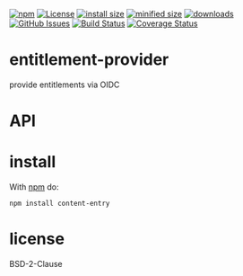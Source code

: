 [![npm](https://img.shields.io/npm/v/entitlement-provider.svg)](https://www.npmjs.com/package/entitlement-provider)
[![License](https://img.shields.io/badge/License-BSD%203--Clause-blue.svg)](https://opensource.org/licenses/BSD-3-Clause)
[![install size](https://packagephobia.now.sh/badge?p=entitlement-provider/@2.9.85)](https://packagephobia.now.sh/result?p=entitlement-provider@2.9.85)
[![minified size](https://badgen.net/bundlephobia/min/entitlement-provider)](https://bundlephobia.com/result?p=entitlement-provider)
[![downloads](http://img.shields.io/npm/dm/entitlement-provider.svg?style=flat-square)](https://npmjs.org/package/entitlement-provider)
[![GitHub Issues](https://img.shields.io/github/issues/arlac77/entitlement-provider.svg?style=flat-square)](https://github.com/arlac77/entitlement-provider/issues)
[![Build Status](https://img.shields.io/endpoint.svg?url=https%3A%2F%2Factions-badge.atrox.dev%2Farlac77%2Fentitlement-provider%2Fbadge\&style=flat)](https://actions-badge.atrox.dev/arlac77/entitlement-provider/goto)
[![Coverage Status](https://coveralls.io/repos/arlac77/entitlement-provider/badge.svg)](https://coveralls.io/github/arlac77/entitlement-provider)

# entitlement-provider
provide entitlements via OIDC

# API

# install

With [npm](http://npmjs.org) do:

```shell
npm install content-entry
```

# license

BSD-2-Clause
